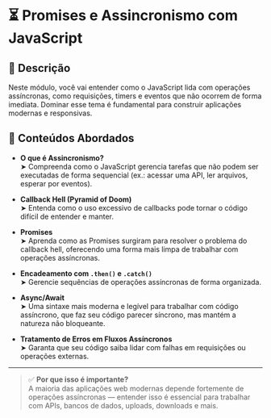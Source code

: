 # ⏳ Promises e Assincronismo com JavaScript

## 📖 Descrição

Neste módulo, você vai entender como o JavaScript lida com operações assíncronas, como requisições, timers e eventos que não ocorrem de forma imediata. Dominar esse tema é fundamental para construir aplicações modernas e responsivas.

## 🧠 Conteúdos Abordados

- **O que é Assincronismo?**  
  ➤ Compreenda como o JavaScript gerencia tarefas que não podem ser executadas de forma sequencial (ex.: acessar uma API, ler arquivos, esperar por eventos).

- **Callback Hell (Pyramid of Doom)**  
  ➤ Entenda como o uso excessivo de callbacks pode tornar o código difícil de entender e manter.

- **Promises**  
  ➤ Aprenda como as Promises surgiram para resolver o problema do callback hell, oferecendo uma forma mais limpa de trabalhar com operações assíncronas.

- **Encadeamento com `.then()` e `.catch()`**  
  ➤ Gerencie sequências de operações assíncronas de forma organizada.

- **Async/Await**  
  ➤ Uma sintaxe mais moderna e legível para trabalhar com código assíncrono, que faz seu código parecer síncrono, mas mantém a natureza não bloqueante.

- **Tratamento de Erros em Fluxos Assíncronos**  
  ➤ Garanta que seu código saiba lidar com falhas em requisições ou operações externas.

---

> ✅ **Por que isso é importante?**  
A maioria das aplicações web modernas depende fortemente de operações assíncronas — entender isso é essencial para trabalhar com APIs, bancos de dados, uploads, downloads e mais.
